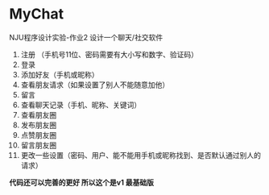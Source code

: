 # MyChat
NJU程序设计实验-作业2 设计一个聊天/社交软件
1. 注册 （手机号11位、密码需要有大小写和数字、验证码）
2. 登录
3. 添加好友（手机或昵称）
4. 查看朋友请求（如果设置了别人不能随意加他）
5. 留言
6. 查看聊天记录（手机、昵称、关键词）
7. 查看朋友圈
8. 发布朋友圈
9. 点赞朋友圈
10. 留言朋友圈
11. 更改一些设置（密码、用户、能不能用手机或昵称找到、是否默认通过别人的请求）

**代码还可以完善的更好 所以这个是v1 最基础版**
